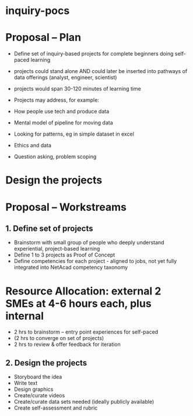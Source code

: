 # inquiry-pocs

# Proposal – Plan
- Define set of inquiry-based projects for complete beginners doing self-paced learning
- projects could stand alone AND could later be inserted into pathways of data offerings (analyst, engineer, scientist)
- projects would span 30-120 minutes of learning time
- Projects may address, for example:

- How people use tech and produce data
- Mental model of pipeline for moving data
- Looking for patterns, eg in simple dataset in excel
- Ethics and data
- Question asking, problem scoping

# Design the projects
 

# Proposal – Workstreams
## 1. Define set of projects

- Brainstorm with small group of people who deeply understand experiential, project-based learning
- Define 1 to 3 projects as Proof of Concept
- Define competencies for each project - aligned to jobs, not yet fully integrated into NetAcad competency taxonomy

# Resource Allocation: external 2 SMEs at 4-6 hours each, plus internal
- 2 hrs to brainstorm – entry point experiences for self-paced
- (2 hrs to converge on set of projects)
- 2 hrs to review & offer feedback for iteration

## 2. Design the projects

- Storyboard the idea
- Write text
- Design graphics
- Create/curate videos
- Create/curate data sets needed (ideally publicly available)
- Create self-assessment and rubric
